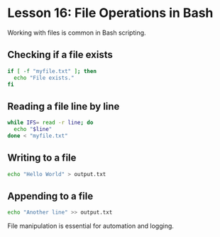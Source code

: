 # Lesson 16: File Operations in Bash

Working with files is common in Bash scripting.

## Checking if a file exists
```bash
if [ -f "myfile.txt" ]; then
  echo "File exists."
fi
```

## Reading a file line by line
```bash
while IFS= read -r line; do
  echo "$line"
done < "myfile.txt"
```

## Writing to a file
```bash
echo "Hello World" > output.txt
```

## Appending to a file
```bash
echo "Another line" >> output.txt
```

File manipulation is essential for automation and logging.
